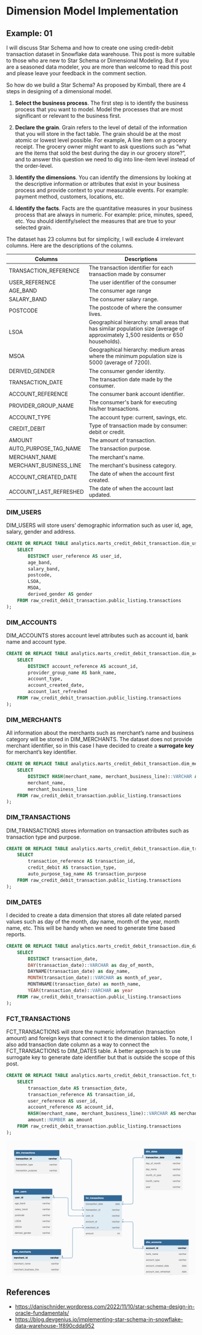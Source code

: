 # Dimension Model Implementation

## Example: 01

I will discuss Star Schema and how to create one using credit-debit transaction
dataset in Snowflake data warehouse. This post is more suitable to those who are
new to Star Schema or Dimensional Modeling. But if you are a seasoned data modeler,
you are more than welcome to read this post and please leave your feedback in the
comment section.

So how do we build a Star Schema? As proposed by Kimball, there are 4 steps in
designing of a dimensional model.

1. **Select the business process**. The first step is to identify the business
   process that you want to model. Model the processes that are most significant
   or relevant to the business first.

2. **Declare the grain**. Grain refers to the level of detail of the information
   that you will store in the fact table. The grain should be at the most atomic
   or lowest level possible. For example, A line item on a grocery receipt. The
   grocery owner might want to ask questions such as “what are the items that
   sold the best during the day in our grocery store?”, and to answer this question
   we need to dig into line-item level instead of the order-level.

3. **Identify the dimensions**. You can identify the dimensions by looking at the
   descriptive information or attributes that exist in your business process and
   provide context to your measurable events. For example: payment method, customers,
   locations, etc.

4. **Identify the facts**. Facts are the quantitative measures in your business
   process that are always in numeric. For example: price, minutes, speed, etc.
   You should identify/select the measures that are true to your selected grain.

The dataset has 23 columns but for simplicity, I will exclude 4 irrelevant columns.
Here are the descriptions of the columns.

| Columns                | Descriptions                                                                                                                       |
| ---------------------- | ---------------------------------------------------------------------------------------------------------------------------------- |
| TRANSACTION_REFERENCE  | The transaction identifier for each transaction made by consumer                                                                   |
| USER_REFERENCE         | The user identifier of the consumer                                                                                                |
| AGE_BAND               | The consumer age range                                                                                                             |
| SALARY_BAND            | The consumer salary range.                                                                                                         |
| POSTCODE               | The postcode of where the consumer lives.                                                                                          |
| LSOA                   | Geographical hierarchy: small areas that has similar population size (average of approximately 1,500 residents or 650 households). |
| MSOA                   | Geographical hierarchy: medium areas where the minimum population size is 5000 (average of 7200).                                  |
| DERIVED_GENDER         | The consumer gender identity.                                                                                                      |
| TRANSACTION_DATE       | The transaction date made by the consumer.                                                                                         |
| ACCOUNT_REFERENCE      | The consumer bank account identifier.                                                                                              |
| PROVIDER_GROUP_NAME    | The consumer's bank for executing his/her transactions.                                                                            |
| ACCOUNT_TYPE           | The account type: current, savings, etc.                                                                                           |
| CREDIT_DEBIT           | Type of transaction made by consumer: debit or credit.                                                                             |
| AMOUNT                 | The amount of transaction.                                                                                                         |
| AUTO_PURPOSE_TAG_NAME  | The transaction purpose.                                                                                                           |
| MERCHANT_NAME          | The merchant's name.                                                                                                               |
| MERCHANT_BUSINESS_LINE | The merchant's business category.                                                                                                  |
| ACCOUNT_CREATED_DATE   | The date of when the account first created.                                                                                        |
| ACCOUNT_LAST_REFRESHED | The date of when the account last updated.                                                                                         |

### DIM_USERS

DIM_USERS will store users’ demographic information such as user id, age, salary,
gender and address.

```sql
CREATE OR REPLACE TABLE analytics.marts_credit_debit_transaction.dim_users AS (
    SELECT
        DISTINCT user_reference AS user_id,
        age_band,
        salary_band,
        postcode,
        LSOA,
        MSOA,
        derived_gender AS gender
    FROM raw_credit_debit_transaction.public_listing.transactions
);
```

### DIM_ACCOUNTS

DIM_ACCOUNTS stores account level attributes such as account id, bank name and
account type.

```sql
CREATE OR REPLACE TABLE analytics.marts_credit_debit_transaction.dim_accounts AS (
    SELECT
        DISTINCT account_reference AS account_id,
        provider_group_name AS bank_name,
        account_type,
        account_created_date,
        account_last_refreshed
    FROM raw_credit_debit_transaction.public_listing.transactions
);
```

### DIM_MERCHANTS

All information about the merchants such as merchant’s name and business category
will be stored in DIM_MERCHANTS. The dataset does not provide merchant identifier,
so in this case I have decided to create a **surrogate key** for merchant’s key
identifier.

```sql
CREATE OR REPLACE TABLE analytics.marts_credit_debit_transaction.dim_merchants AS (
    SELECT
        DISTINCT HASH(merchant_name, merchant_business_line)::VARCHAR AS merchant_id,
        merchant_name,
        merchant_business_line
    FROM raw_credit_debit_transaction.public_listing.transactions
);
```

### DIM_TRANSACTIONS

DIM_TRANSACTIONS stores information on transaction attributes such as transaction
type and purpose.

```sql
CREATE OR REPLACE TABLE analytics.marts_credit_debit_transaction.dim_transactions AS (
    SELECT
        transaction_reference AS transaction_id,
        credit_debit AS transaction_type,
        auto_purpose_tag_name AS transaction_purpose
    FROM raw_credit_debit_transaction.public_listing.transactions
);
```

### DIM_DATES

I decided to create a data dimension that stores all date related parsed values
such as day of the month, day name, month of the year, month name, etc. This will
be handy when we need to generate time based reports.

```sql
CREATE OR REPLACE TABLE analytics.marts_credit_debit_transaction.dim_dates AS (
    SELECT
        DISTINCT transaction_date,
        DAY(transaction_date)::VARCHAR as day_of_month,
        DAYNAME(transaction_date) as day_name,
        MONTH(transaction_date)::VARCHAR as month_of_year,
        MONTHNAME(transaction_date) as month_name,
        YEAR(transaction_date)::VARCHAR as year
    FROM raw_credit_debit_transaction.public_listing.transactions
);
```

### FCT_TRANSACTIONS

FCT_TRANSACTIONS will store the numeric information (transaction amount) and
foreign keys that connect it to the dimension tables. To note, I also add transaction
date column as a way to connect the FCT_TRANSACTIONS to DIM_DATES table.
A better approach is to use surrogate key to generate date identifier but that is
outside the scope of this post.

```sql
CREATE OR REPLACE TABLE analytics.marts_credit_debit_transaction.fct_transactions AS (
    SELECT
        transaction_date AS transaction_date,
        transaction_reference AS transaction_id,
        user_reference AS user_id,
        account_reference AS account_id,
        HASH(merchant_name, merchant_business_line)::VARCHAR AS merchant_id,
        amount::NUMBER as amount
    FROM raw_credit_debit_transaction.public_listing.transactions
);
```

![](../img/dim-example-01.png)

## References

- https://danischnider.wordpress.com/2022/11/10/star-schema-design-in-oracle-fundamentals/
- https://blog.devgenius.io/implementing-star-schema-in-snowflake-data-warehouse-1f890cdda952
